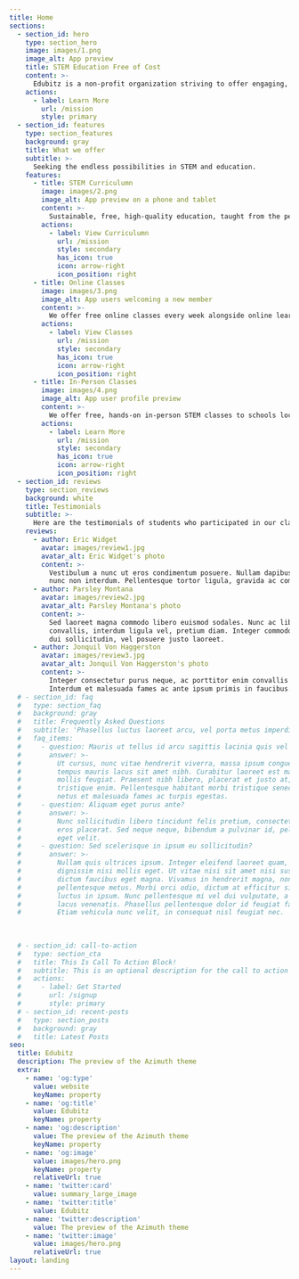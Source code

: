 ```yaml
---
title: Home
sections:
  - section_id: hero
    type: section_hero
    image: images/1.png
    image_alt: App preview
    title: STEM Education Free of Cost
    content: >-
      Edubitz is a non-profit organization striving to offer engaging, hands-on STEM classes in a free and accessible manner.
    actions:
      - label: Learn More
        url: /mission
        style: primary
  - section_id: features
    type: section_features
    background: gray
    title: What we offer
    subtitle: >-
      Seeking the endless possibilities in STEM and education. 
    features:
      - title: STEM Curriculumn
        image: images/2.png
        image_alt: App preview on a phone and tablet
        content: >-
          Sustainable, free, high-quality education, taught from the perspectives of high school students - students who have experienced and conquered modern education. 
        actions:
          - label: View Curriculumn
            url: /mission
            style: secondary
            has_icon: true
            icon: arrow-right
            icon_position: right
      - title: Online Classes
        image: images/3.png
        image_alt: App users welcoming a new member
        content: >-
          We offer free online classes every week alongside online learning material covering topics such as computer science, electronics, design, and more. 
        actions:
          - label: View Classes
            url: /mission
            style: secondary
            has_icon: true
            icon: arrow-right
            icon_position: right
      - title: In-Person Classes
        image: images/4.png
        image_alt: App user profile preview
        content: >-
          We offer free, hands-on in-person STEM classes to schools located in the Los Angeles Area. If your school is interested, please check our availability and register for a session!
        actions:
          - label: Learn More
            url: /mission
            style: secondary
            has_icon: true
            icon: arrow-right
            icon_position: right
  - section_id: reviews
    type: section_reviews
    background: white
    title: Testimonials
    subtitle: >-
      Here are the testimonials of students who participated in our class.
    reviews:
      - author: Eric Widget
        avatar: images/review1.jpg
        avatar_alt: Eric Widget's photo
        content: >-
          Vestibulum a nunc ut eros condimentum posuere. Nullam dapibus quis
          nunc non interdum. Pellentesque tortor ligula, gravida ac commodo eu.
      - author: Parsley Montana
        avatar: images/review2.jpg
        avatar_alt: Parsley Montana's photo
        content: >-
          Sed laoreet magna commodo libero euismod sodales. Nunc ac libero
          convallis, interdum ligula vel, pretium diam. Integer commodo sem at
          dui sollicitudin, vel posuere justo laoreet.
      - author: Jonquil Von Haggerston
        avatar: images/review3.jpg
        avatar_alt: Jonquil Von Haggerston's photo
        content: >-
          Integer consectetur purus neque, ac porttitor enim convallis vitae.
          Interdum et malesuada fames ac ante ipsum primis in faucibus.
  # - section_id: faq
  #   type: section_faq
  #   background: gray
  #   title: Frequently Asked Questions
  #   subtitle: 'Phasellus luctus laoreet arcu, vel porta metus imperdiet sit amet.'
  #   faq_items:
  #     - question: Mauris ut tellus id arcu sagittis lacinia quis vel justo?
  #       answer: >-
  #         Ut cursus, nunc vitae hendrerit viverra, massa ipsum congue quam, sed
  #         tempus mauris lacus sit amet nibh. Curabitur laoreet est maximus
  #         mollis feugiat. Praesent nibh libero, placerat et justo at, luctus
  #         tristique enim. Pellentesque habitant morbi tristique senectus et
  #         netus et malesuada fames ac turpis egestas.
  #     - question: Aliquam eget purus ante?
  #       answer: >-
  #         Nunc sollicitudin libero tincidunt felis pretium, consectetur aliquam
  #         eros placerat. Sed neque neque, bibendum a pulvinar id, pellentesque
  #         eget velit.
  #     - question: Sed scelerisque in ipsum eu sollicitudin?
  #       answer: >-
  #         Nullam quis ultrices ipsum. Integer eleifend laoreet quam, ac
  #         dignissim nisi mollis eget. Ut vitae nisi sit amet nisi suscipit
  #         dictum faucibus eget magna. Vivamus in hendrerit magna, non
  #         pellentesque metus. Morbi orci odio, dictum at efficitur sit amet,
  #         luctus in ipsum. Nunc pellentesque mi vel dui vulputate, a lobortis
  #         lacus venenatis. Phasellus pellentesque dolor id feugiat faucibus.
  #         Etiam vehicula nunc velit, in consequat nisl feugiat nec.
  
  
  
  # - section_id: call-to-action
  #   type: section_cta
  #   title: This Is Call To Action Block!
  #   subtitle: This is an optional description for the call to action block.
  #   actions:
  #     - label: Get Started
  #       url: /signup
  #       style: primary
  # - section_id: recent-posts
  #   type: section_posts
  #   background: gray
  #   title: Latest Posts
seo:
  title: Edubitz
  description: The preview of the Azimuth theme
  extra:
    - name: 'og:type'
      value: website
      keyName: property
    - name: 'og:title'
      value: Edubitz
      keyName: property
    - name: 'og:description'
      value: The preview of the Azimuth theme
      keyName: property
    - name: 'og:image'
      value: images/hero.png
      keyName: property
      relativeUrl: true
    - name: 'twitter:card'
      value: summary_large_image
    - name: 'twitter:title'
      value: Edubitz
    - name: 'twitter:description'
      value: The preview of the Azimuth theme
    - name: 'twitter:image'
      value: images/hero.png
      relativeUrl: true
layout: landing
---
```

